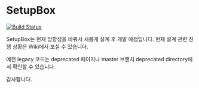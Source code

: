 # SetupBox
[![Build Status](https://travis-ci.org/maxtortime/travis-broken-example.svg?branch=master)](https://travis-ci.org/maxtortime/travis-broken-example)

SetupBox는 현재 방향성을 바꿔서 새롭게 설계 후 개발 에정입니다.
현재 설계 관련 진행 상황은 Wiki에서 보실 수 있습니다.

예전 legacy 코드는 deprecated 페이지나 master 브랜치 deprecated directory에서 확인할 수 있습니다.

감사합니다.
